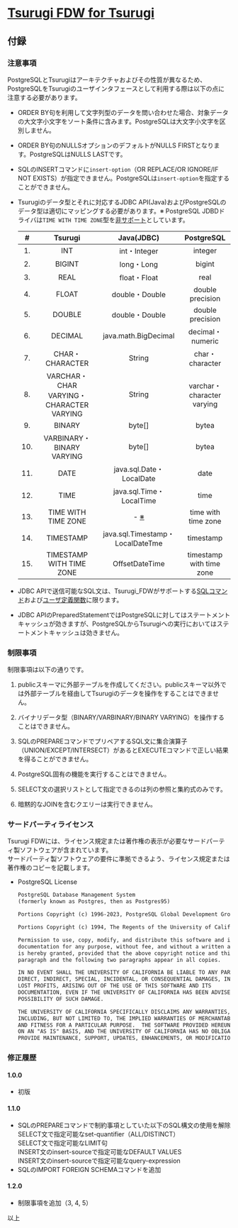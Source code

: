 # [Tsurugi FDW for Tsurugi](./tsurugi_fdw.md)

## 付録

### 注意事項

PostgreSQLとTsurugiはアーキテクチャおよびその性質が異なるため、PostgreSQLをTsurugiのユーザインタフェースとして利用する際は以下の点に注意する必要があります。

- ORDER BY句を利用して文字列型のデータを問い合わせた場合、対象データの大文字小文字をソート条件に含みます。PostgreSQLは大文字小文字を区別しません。

- ORDER BY句のNULLSオプションのデフォルトがNULLS FIRSTとなります。PostgreSQLはNULLS LASTです。

- SQLのINSERTコマンドに`insert-option`（OR REPLACE/OR IGNORE/IF NOT EXISTS）が指定できません。PostgreSQLは`insert-option`を指定することができません。

- Tsurugiのデータ型とそれに対応するJDBC API(Java)およびPostgreSQLのデータ型は適切にマッピングする必要があります。※ PostgreSQL JDBDドライバは`TIME WITH TIME ZONE`型を[非サポート](https://jdbc.postgresql.org/documentation/query/#using-java-8-date-and-time-classes)としています。

    |#| Tsurugi | Java(JDBC) | PostgreSQL |
    |:---:| :---: | :---: | :---: |
    |1.| INT | int・Integer | integer |
    |2.| BIGINT | long・Long | bigint |
    |3.| REAL | float・Float | real |
    |4.| FLOAT | double・Double | double precision |
    |5.| DOUBLE | double・Double | double precision |
    |6.| DECIMAL | java.math.BigDecimal | decimal・numeric |
    |7.| CHAR・CHARACTER | String | char・character |
    |8.| VARCHAR・CHAR VARYING・CHARACTER VARYING | String | varchar・character varying |
    |9.| BINARY | byte[] | bytea |
    |10.| VARBINARY・BINARY VARYING | byte[] | bytea |
    |11.| DATE | java.sql.Date・LocalDate | date |
    |12.| TIME | java.sql.Time・LocalTime | time |
    |13.| TIME WITH TIME ZONE | - [※]((https://jdbc.postgresql.org/documentation/query/#using-java-8-date-and-time-classes)) | time with time zone |
    |14.| TIMESTAMP | java.sql.Timestamp・LocalDateTme | timestamp |
    |15.| TIMESTAMP WITH TIME ZONE | OffsetDateTime | timestamp with time zone |

- JDBC APIで送信可能なSQL文は、Tsurugi_FDWがサポートする[SQLコマンド](./sql_reference.md)および[ユーザ定義関数](./udf_reference.md)に限ります。  

- JDBC APIのPreparedStatementではPostgreSQLに対してはステートメントキャッシュが効きますが、PostgreSQLからTsurugiへの実行においてはステートメントキャッシュは効きません。

### 制限事項

制限事項は以下の通りです。

1. publicスキーマに外部テーブルを作成してください。publicスキーマ以外では外部テーブルを経由してTsurugiのデータを操作をすることはできません。

2. バイナリデータ型（BINARY/VARBINARY/BINARY VARYING）を操作することはできません。

3. SQLのPREPAREコマンドでプリペアするSQL文に集合演算子（UNION/EXCEPT/INTERSECT）があるとEXECUTEコマンドで正しい結果を得ることができません。

4. PostgreSQL固有の機能を実行することはできません。

5. SELECT文の選択リストとして指定できるのは列の参照と集約式のみです。

6. 暗黙的なJOINを含むクエリーは実行できません。

### サードパーティライセンス

Tsurugi FDWには、ライセンス規定または著作権の表示が必要なサードパーティ製ソフトウェアが含まれています。  
サードパーティ製ソフトウェアの要件に準拠できるよう、ライセンス規定または著作権のコピーを記載します。

- PostgreSQL License

  ~~~txt
  PostgreSQL Database Management System
  (formerly known as Postgres, then as Postgres95)

  Portions Copyright (c) 1996-2023, PostgreSQL Global Development Group

  Portions Copyright (c) 1994, The Regents of the University of California

  Permission to use, copy, modify, and distribute this software and its
  documentation for any purpose, without fee, and without a written agreement
  is hereby granted, provided that the above copyright notice and this
  paragraph and the following two paragraphs appear in all copies.

  IN NO EVENT SHALL THE UNIVERSITY OF CALIFORNIA BE LIABLE TO ANY PARTY FOR
  DIRECT, INDIRECT, SPECIAL, INCIDENTAL, OR CONSEQUENTIAL DAMAGES, INCLUDING
  LOST PROFITS, ARISING OUT OF THE USE OF THIS SOFTWARE AND ITS
  DOCUMENTATION, EVEN IF THE UNIVERSITY OF CALIFORNIA HAS BEEN ADVISED OF THE
  POSSIBILITY OF SUCH DAMAGE.

  THE UNIVERSITY OF CALIFORNIA SPECIFICALLY DISCLAIMS ANY WARRANTIES,
  INCLUDING, BUT NOT LIMITED TO, THE IMPLIED WARRANTIES OF MERCHANTABILITY
  AND FITNESS FOR A PARTICULAR PURPOSE.  THE SOFTWARE PROVIDED HEREUNDER IS
  ON AN "AS IS" BASIS, AND THE UNIVERSITY OF CALIFORNIA HAS NO OBLIGATIONS TO
  PROVIDE MAINTENANCE, SUPPORT, UPDATES, ENHANCEMENTS, OR MODIFICATIONS.
  ~~~

### 修正履歴

#### 1.0.0

- 初版

#### 1.1.0

- SQLのPREPAREコマンドで制約事項としていた以下のSQL構文の使用を解除  
  SELECT文で指定可能なset-quantifier（ALL/DISTINCT）  
  SELECT文で指定可能なLIMIT句  
  INSERT文のinsert-sourceで指定可能なDEFAULT VALUES  
  INSERT文のinsert-sourceで指定可能なquery-expression  
- SQLのIMPORT FOREIGN SCHEMAコマンドを追加

#### 1.2.0

- 制限事項を追加（3, 4, 5）

以上
